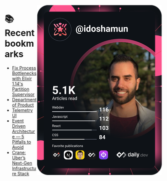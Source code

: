 <a href="https://app.daily.dev/idoshamun"><img src="https://raw.githubusercontent.com/idoshamun/idoshamun/devcard/devcard.svg" align='right' width="400" alt="Ido Shamun's Dev Card"/></a>

# 📚 Recent bookmarks
<!-- BOOKMARKS:START -->
- [Fix Process Bottlenecks with Elixir 1.14&#39;s Partition Supervisor](https://app.daily.dev/posts/mlBlkDb08?utm_source=rss&utm_medium=bookmarks&utm_campaign=28849d86070e4c099c877ab6837c61f0)
- [Department of Product](https://app.daily.dev/posts/vbFu7j7ad?utm_source=rss&utm_medium=bookmarks&utm_campaign=28849d86070e4c099c877ab6837c61f0)
- [Telemetry UI](https://app.daily.dev/posts/n-rIzy7qB?utm_source=rss&utm_medium=bookmarks&utm_campaign=28849d86070e4c099c877ab6837c61f0)
- [Event Driven Architecture — 5 Pitfalls to Avoid](https://app.daily.dev/posts/mtF5IngEv?utm_source=rss&utm_medium=bookmarks&utm_campaign=28849d86070e4c099c877ab6837c61f0)
- [Crane: Uber’s Next-Gen Infrastructure Stack](https://app.daily.dev/posts/ng2GuYcnZ?utm_source=rss&utm_medium=bookmarks&utm_campaign=28849d86070e4c099c877ab6837c61f0)
<!-- BOOKMARKS:END -->
